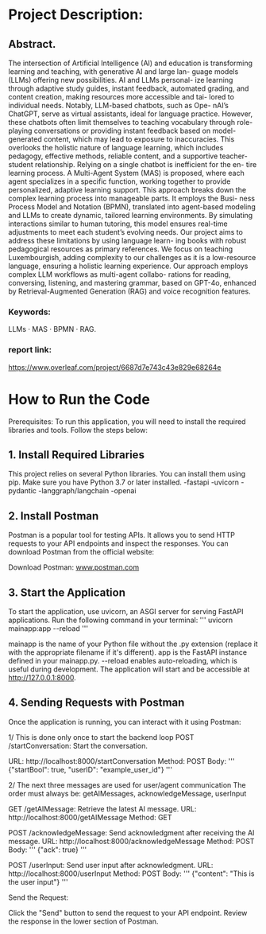 # Project Description:

## Abstract. 
The intersection of Artificial Intelligence (AI) and education
is transforming learning and teaching, with generative AI and large lan-
guage models (LLMs) offering new possibilities. AI and LLMs personal-
ize learning through adaptive study guides, instant feedback, automated
grading, and content creation, making resources more accessible and tai-
lored to individual needs. Notably, LLM-based chatbots, such as Ope-
nAI’s ChatGPT, serve as virtual assistants, ideal for language practice.
However, these chatbots often limit themselves to teaching vocabulary
through role-playing conversations or providing instant feedback based
on model-generated content, which may lead to exposure to inaccuracies.
This overlooks the holistic nature of language learning, which includes
pedagogy, effective methods, reliable content, and a supportive teacher-
student relationship. Relying on a single chatbot is inefficient for the en-
tire learning process. A Multi-Agent System (MAS) is proposed, where
each agent specializes in a specific function, working together to provide
personalized, adaptive learning support. This approach breaks down the
complex learning process into manageable parts. It employs the Busi-
ness Process Model and Notation (BPMN), translated into agent-based
modeling and LLMs to create dynamic, tailored learning environments.
By simulating interactions similar to human tutoring, this model ensures
real-time adjustments to meet each student’s evolving needs.
Our project aims to address these limitations by using language learn-
ing books with robust pedagogical resources as primary references. We
focus on teaching Luxembourgish, adding complexity to our challenges
as it is a low-resource language, ensuring a holistic learning experience.
Our approach employs complex LLM workflows as multi-agent collabo-
rations for reading, conversing, listening, and mastering grammar, based
on GPT-4o, enhanced by Retrieval-Augmented Generation (RAG) and
voice recognition features.

### Keywords: 
LLMs · MAS · BPMN · RAG.

### report link:
https://www.overleaf.com/project/6687d7e743c43e829e68264e

# How to Run the Code
Prerequisites: To run this application, you will need to install the required libraries and tools. Follow the steps below:

 ## 1. Install Required Libraries
This project relies on several Python libraries. You can install them using pip. Make sure you have Python 3.7 or later installed.
-fastapi
-uvicorn
-pydantic
-langgraph/langchain
-openai

## 2. Install Postman
Postman is a popular tool for testing APIs. It allows you to send HTTP requests to your API endpoints and inspect the responses. You can download Postman from the official website:

Download Postman: www.postman.com

## 3. Start the Application
To start the application, use uvicorn, an ASGI server for serving FastAPI applications. Run the following command in your terminal:
'''
uvicorn mainapp:app --reload
'''

mainapp is the name of your Python file without the .py extension (replace it with the appropriate filename if it's different).
app is the FastAPI instance defined in your mainapp.py.
--reload enables auto-reloading, which is useful during development.
The application will start and be accessible at http://127.0.0.1:8000.

## 4. Sending Requests with Postman
Once the application is running, you can interact with it using Postman:

1/ This is done only once to start the backend loop
POST /startConversation: Start the conversation.

URL: http://localhost:8000/startConversation
Method: POST
Body: 
'''
{"startBool": true, "userID": "example_user_id"}
'''

2/ The next three messages are used for user/agent communication
The order must always be: getAIMessages, acknowledgeMessage, userInput

GET /getAIMessage: Retrieve the latest AI message.
URL: http://localhost:8000/getAIMessage
Method: GET

POST /acknowledgeMessage: Send acknowledgment after receiving the AI message.
URL: http://localhost:8000/acknowledgeMessage
Method: POST
Body: 
'''
{"ack": true}
'''

POST /userInput: Send user input after acknowledgment.
URL: http://localhost:8000/userInput
Method: POST
Body: 
'''
{"content": "This is the user input"}
'''

Send the Request:

Click the "Send" button to send the request to your API endpoint.
Review the response in the lower section of Postman.
